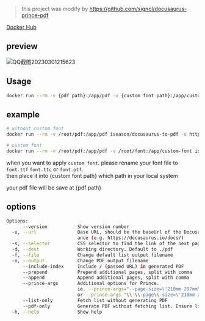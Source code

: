 
>  this project was modify by https://github.com/signcl/docusaurus-prince-pdf

[Docker Hub](https://hub.docker.com/repository/docker/iseason/docusaurus-to-pdf/general)

## preview

![QQ截图20230301215623](https://user-images.githubusercontent.com/65019366/222173525-efa2500a-6083-4316-a7f2-1d4f1e4fb32b.png)

## Usage

~~~ bash
docker run --rm -v {pdf path}:/app/pdf -v {custom font path}:/app/custom-font iseason/docusaurus-to-pdf -u {doc url}
~~~

## example

~~~ bash
# without custom font
docker run --rm -v /root/pdf:/app/pdf iseason/docusaurus-to-pdf -u https://docusaurus.io/docs

# custom font
docker run --rm -v /root/pdf:/app/pdf -v /root/font:/app/custom-font iseason/docusaurus-to-pdf -u https://docusaurus.io/docs
~~~

when you want to apply `custom font`. please rename your font file to `font.ttf` `font.ttc` or `font.otf`.  
then place it into {custom font path} which path in your local system

your pdf file will be save at {pdf path} 

## options

~~~ bash 
Options:
      --version           Show version number                          [boolean]
  -u, --url               Base URL, should be the baseUrl of the Docusaurus inst
                          ance (e.g. https://docusaurus.io/docs/)       [string]
  -s, --selector          CSS selector to find the link of the next page[string]
  -d, --dest              Working directory. Default to ./pdf           [string]
  -f, --file              Change default list output filename           [string]
  -o, --output            Change PDF output filename                    [string]
      --include-index     Include / (passed URL) in generated PDF
      --prepend           Prepend additional pages, split with comma    [string]
      --append            Append additional pages, split with comma     [string]
      --prince-args       Additional options for Prince.                [string]
                          ie. --prince-args="--page-size=\'210mm 297mm\'" 
                          or --prince-args "\\-\\-page\\-size=\'210mm 297mm\'" 
      --list-only         Fetch list without generating PDF
      --pdf-only          Generate PDF without fetching list. Ensure list exists
  -h, --help              Show help                                    [boolean]
~~~
